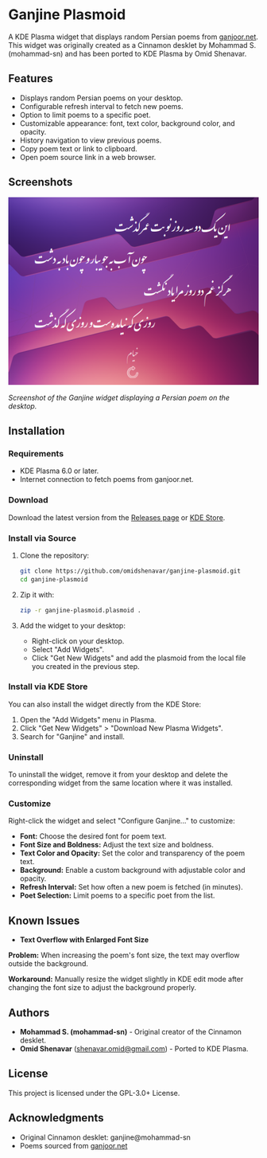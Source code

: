 # Ganjine Plasmoid

A KDE Plasma widget that displays random Persian poems from [ganjoor.net](http://ganjoor.net). This widget was originally created as a Cinnamon desklet by Mohammad S. (mohammad-sn) and has been ported to KDE Plasma by Omid Shenavar.

## Features
- Displays random Persian poems on your desktop.
- Configurable refresh interval to fetch new poems.
- Option to limit poems to a specific poet.
- Customizable appearance: font, text color, background color, and opacity.
- History navigation to view previous poems.
- Copy poem text or link to clipboard.
- Open poem source link in a web browser.

## Screenshots

![Ganjine Widget in Action](images/Screenshot.png)

*Screenshot of the Ganjine widget displaying a Persian poem on the desktop.*

## Installation

### Requirements
- KDE Plasma 6.0 or later.
- Internet connection to fetch poems from ganjoor.net.

### Download
Download the latest version from the [Releases page](https://github.com/omidshenavar/ganjine-plasmoid/releases) or [KDE Store](https://store.kde.org/p/2280314).

### Install via Source
1. Clone the repository:
    ```bash
    git clone https://github.com/omidshenavar/ganjine-plasmoid.git
    cd ganjine-plasmoid
    ```

2. Zip it with:
    ```bash
    zip -r ganjine-plasmoid.plasmoid .
    ```

3. Add the widget to your desktop:
   - Right-click on your desktop.
   - Select "Add Widgets".
   - Click "Get New Widgets" and add the plasmoid from the local file you created in the previous step.

### Install via KDE Store
You can also install the widget directly from the KDE Store:
1. Open the "Add Widgets" menu in Plasma.
2. Click "Get New Widgets" > "Download New Plasma Widgets".
3. Search for "Ganjine" and install.

### Uninstall
To uninstall the widget, remove it from your desktop and delete the corresponding widget from the same location where it was installed.

### Customize
Right-click the widget and select "Configure Ganjine..." to customize:
- **Font:** Choose the desired font for poem text.
- **Font Size and Boldness:** Adjust the text size and boldness.
- **Text Color and Opacity:** Set the color and transparency of the poem text.
- **Background:** Enable a custom background with adjustable color and opacity.
- **Refresh Interval:** Set how often a new poem is fetched (in minutes).
- **Poet Selection:** Limit poems to a specific poet from the list.

## Known Issues
- **Text Overflow with Enlarged Font Size**

**Problem:** When increasing the poem's font size, the text may overflow outside the background.

**Workaround:** Manually resize the widget slightly in KDE edit mode after changing the font size to adjust the background properly.

## Authors

- **Mohammad S. (mohammad-sn)** - Original creator of the Cinnamon desklet.
- **Omid Shenavar** (shenavar.omid@gmail.com) - Ported to KDE Plasma.

## License

This project is licensed under the GPL-3.0+ License.

## Acknowledgments

- Original Cinnamon desklet: ganjine@mohammad-sn
- Poems sourced from [ganjoor.net](http://ganjoor.net)
